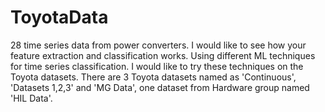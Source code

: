 # ToyotaData
28 time series data from power converters. I would like to see how your feature extraction and classification works. Using different ML techniques for time series classification. I would like to try these techniques on the Toyota datasets.  There are 3 Toyota datasets named as 'Continuous', 'Datasets 1,2,3' and 'MG Data', one dataset from Hardware group named 'HIL Data'.
